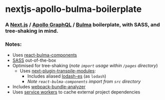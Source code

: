 # nextjs-apollo-bulma-boilerplate
### A [Next.js](https://github.com/zeit/next.js/) / [Apollo GraphQL](https://github.com/apollographql) / [Bulma](https://github.com/jgthms/bulma) boilerplate, with SASS, and tree-shaking in mind.

### Notes:
- Uses [react-bulma-components](https://github.com/couds/react-bulma-components)
- [SASS](https://github.com/zeit/next-plugins/tree/master/packages/next-sass) out-of-the-box
- Optimised for tree-shaking (*note `import` usage within `/pages` directory*)
  - Uses [next-plugin-transpile-modules](https://github.com/wellcometrust/next-plugin-transpile-modules):
    - Includes aliased [lodash-es](https://github.com/lodash/lodash/tree/es) (as `lodash`)
    - *Note `react-bulma-components` import from `src` directory* 
- Includes [webpack-bundle-analyzer](https://github.com/webpack-contrib/webpack-bundle-analyzer)
- Uses [service workers](https://github.com/goldhand/sw-precache-webpack-plugin) to cache external project dependencies
